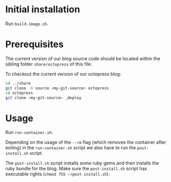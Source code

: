 # Initial installation

Run `build-image.sh`.

# Prerequisites

The current version of our blog source code should be located within the sibling folder `share/octopress` of this file.

To checkout the current version of our octopress blog:
```sh
cd ../share
git clone -b source <my-git-source> octopress
cd octopress
git clone <my-git-source> _deploy
```

# Usage

Run `run-container.sh`. 

Depending on the usage of the `--rm` flag (which removes the container after exiting) in the `run-container.sh` script we also have to run the `post-install.sh` script.

The `post-install.sh` script installs some ruby gems and then installs the ruby bundle for the blog.
Make sure the `post-install.sh` script has executable rights (`chmod 755 ~/post-install.sh`).
